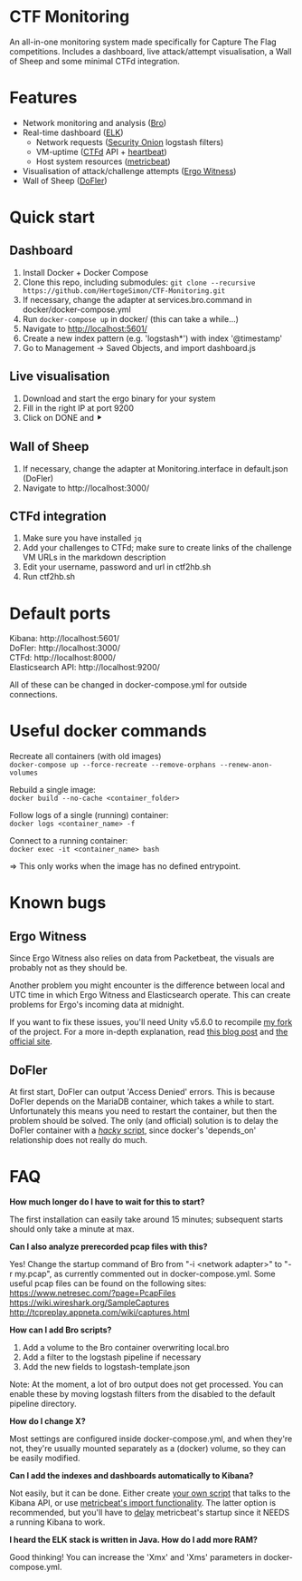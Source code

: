 # CTF Monitoring

An all-in-one monitoring system made specifically for Capture The Flag competitions. Includes a dashboard, live attack/attempt visualisation, a Wall of Sheep and some minimal CTFd integration.

# Features

- Network monitoring and analysis ([Bro](https://www.bro.org/))
- Real-time dashboard ([ELK](https://www.elastic.co/))
    - Network requests ([Security Onion](https://securityonion.net/) logstash filters)
    - VM-uptime ([CTFd](https://github.com/CTFd/CTFd) API + [heartbeat](https://www.elastic.co/products/beats/heartbeat))
    - Host system resources ([metricbeat](https://www.elastic.co/products/beats/metricbeat))
- Visualisation of attack/challenge attempts ([Ergo Witness](http://ergowitness.info/))
- Wall of Sheep ([DoFler](https://dofler.net/))

# Quick start

## Dashboard

1. Install Docker + Docker Compose
1. Clone this repo, including submodules: `git clone --recursive https://github.com/HertogeSimon/CTF-Monitoring.git`
1. If necessary, change the adapter at services.bro.command in docker/docker-compose.yml
1. Run `docker-compose up` in docker/ (this can take a while...)
1. Navigate to [http://localhost:5601/](http://localhost:5601/)
1. Create a new index pattern (e.g. 'logstash*') with index '@timestamp'
1. Go to Management -> Saved Objects, and import dashboard.js

## Live visualisation

1. Download and start the ergo binary for your system
1. Fill in the right IP at port 9200
1. Click on DONE and ⯈

## Wall of Sheep

1. If necessary, change the adapter at Monitoring.interface in default.json (DoFler)
1. Navigate to http://localhost:3000/

## CTFd integration

1. Make sure you have installed `jq`
1. Add your challenges to CTFd; make sure to create links of the challenge VM URLs in the markdown description
1. Edit your username, password and url in ctf2hb.sh
1. Run ctf2hb.sh

# Default ports
Kibana: http://localhost:5601/  
DoFler: http://localhost:3000/  
CTFd: http://localhost:8000/  
Elasticsearch API: http://localhost:9200/

All of these can be changed in docker-compose.yml for outside connections.

# Useful docker commands

Recreate all containers (with old images)  
`docker-compose up --force-recreate --remove-orphans --renew-anon-volumes`

Rebuild a single image:  
`docker build --no-cache <container_folder>`

Follow logs of a single (running) container:  
`docker logs <container_name> -f`

Connect to a running container:  
`docker exec -it <container_name> bash`

=> This only works when the image has no defined entrypoint.

# Known bugs

## Ergo Witness 
Since Ergo Witness also relies on data from Packetbeat, the visuals are probably not as they should be.

Another problem you might encounter is the difference between local and UTC time in which Ergo Witness and Elasticsearch operate. This can create problems for Ergo's incoming data at midnight.

If you want to fix these issues, you'll need Unity v5.6.0 to recompile [my fork](https://github.com/HertogeSimon/ErgoWitness) of the project. For a more in-depth explanation, read [this blog post](http://benhoffman.tech/data%20vis/ergowitness/general/project/2017/03/10/prototype-of-ergo-witness.html) and [the official site](http://ergowitness.info/).

## DoFler

At first start, DoFler can output 'Access Denied' errors. This is because DoFler depends on the MariaDB container, which takes a while to start. Unfortunately this means you need to restart the container, but then the problem should be solved. The only (and official) solution is to delay the DoFler container with a [*hacky* script](https://docs.docker.com/compose/startup-order/), since docker's 'depends_on' relationship does not really do much.

# FAQ

**How much longer do I have to wait for this to start?**

The first installation can easily take around 15 minutes; subsequent starts should only take a minute at max.

**Can I also analyze prerecorded pcap files with this?**

Yes! Change the startup command of Bro from "-i \<network adapter\>" to "-r my.pcap", as currently commented out in docker-compose.yml.
Some useful pcap files can be found on the following sites:  
https://www.netresec.com/?page=PcapFiles  
https://wiki.wireshark.org/SampleCaptures  
http://tcpreplay.appneta.com/wiki/captures.html

**How can I add Bro scripts?**

1. Add a volume to the Bro container overwriting local.bro
1. Add a filter to the logstash pipeline if necessary
1. Add the new fields to logstash-template.json

Note: At the moment, a lot of bro output does not get processed. You can enable these by moving logstash filters from the disabled to the default pipeline directory.

**How do I change X?**

Most settings are configured inside docker-compose.yml, and when they're not, they're usually mounted separately as a (docker) volume, so they can be easily modified.

**Can I add the indexes and dashboards automatically to Kibana?**

Not easily, but it can be done. Either create [your own script](https://discuss.elastic.co/t/how-to-add-automatically-all-the-indices-from-elasticsearch-to-kibana/81136/2) that talks to the Kibana API, or use [metricbeat's import functionality](https://www.elastic.co/guide/en/beats/devguide/current/import-dashboards.html). The latter option is recommended, but you'll have to [delay](https://docs.docker.com/compose/startup-order/) metricbeat's startup since it NEEDS a running Kibana to work.

**I heard the ELK stack is written in Java. How do I add more RAM?**

Good thinking! You can increase the 'Xmx' and 'Xms' parameters in docker-compose.yml.

